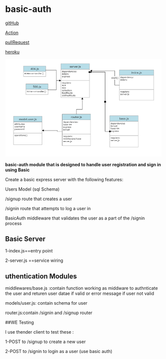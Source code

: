 # basic-auth

[gitHub]()

[Action]()

[pullRequest]()

[heroku]()

![](./basicAuth.png)

**basic-auth module that is designed to handle user registration and sign in using Basic**

Create a basic express server with the following features:

Users Model (sql Schema)

/signup route that creates a user

/signin route that attempts to log a user in

BasicAuth middleware that validates the user as a part of the /signin process

## Basic Server

1-index.js==entry point

2-server.js ==service wiring


## uthentication Modules

middlewares/base.js :contain function working as middware to authnticate the user and returen user datae if valid or error message if user not valid
 

models/user.js: contain schema for user

router.js:contain /signin and /signup router

##WE Testing

I use thender client to test these :

1-POST to /signup to create a new user

2-POST to /signin to login as a user (use basic auth)







